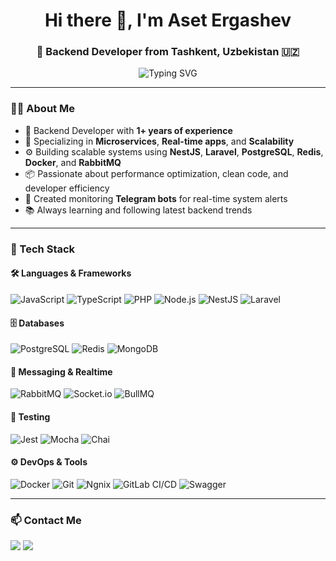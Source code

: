 <h1 align="center">Hi there 👋, I'm Aset Ergashev</h1>
<h3 align="center">🚀 Backend Developer from Tashkent, Uzbekistan 🇺🇿</h3>

<p align="center">
  <img src="https://readme-typing-svg.herokuapp.com?font=Fira+Code&size=22&duration=3000&pause=1000&color=3F8FEC&center=true&vCenter=true&width=600&lines=Backend+Developer+%7C+Node.js;1%2B+Years+Experience+in+Backend+Development;Loves+building+scalable+systems+and+APIs;Open+to+collaboration+%F0%9F%92%E2%9C%94"
  alt="Typing SVG" />
</p>

---

### 🧑‍💻 About Me

- 💼 Backend Developer with **1+ years of experience**
- 🔁 Specializing in **Microservices**, **Real-time apps**, and **Scalability**
- ⚙️ Building scalable systems using **NestJS**, **Laravel**, **PostgreSQL**, **Redis**, **Docker**, and **RabbitMQ**
- 📦 Passionate about performance optimization, clean code, and developer efficiency
- 🤖 Created monitoring **Telegram bots** for real-time system alerts
- 📚 Always learning and following latest backend trends

---

### 🚀 Tech Stack

#### 🛠️ Languages & Frameworks
![JavaScript](https://img.shields.io/badge/-JavaScript-black?style=flat-square&logo=javascript)
![TypeScript](https://img.shields.io/badge/-TypeScript-black?style=flat-square&logo=typescript)
![PHP](https://img.shields.io/badge/-PHP-black?style=flat-square&logo=php)
![Node.js](https://img.shields.io/badge/-Node.js-black?style=flat-square&logo=node.js)
![NestJS](https://img.shields.io/badge/-NestJS-black?style=flat-square&logo=nestjs)
![Laravel](https://img.shields.io/badge/-Laravel-black?style=flat-square&logo=laravel)

#### 🗄️ Databases
![PostgreSQL](https://img.shields.io/badge/-PostgreSQL-black?style=flat-square&logo=postgresql)
![Redis](https://img.shields.io/badge/-Redis-black?style=flat-square&logo=redis)
![MongoDB](https://img.shields.io/badge/-MongoDB-black?style=flat-square&logo=mongodb)

#### 📩 Messaging & Realtime
![RabbitMQ](https://img.shields.io/badge/-RabbitMQ-black?style=flat-square&logo=rabbitmq)
![Socket.io](https://img.shields.io/badge/-Socket.io-black?style=flat-square&logo=socket.io)
![BullMQ](https://img.shields.io/badge/-BullMQ-black?style=flat-square&logo=nodedotjs)

#### 🧪 Testing
![Jest](https://img.shields.io/badge/-Jest-black?style=flat-square&logo=jest)
![Mocha](https://img.shields.io/badge/-Mocha-black?style=flat-square&logo=mocha)
![Chai](https://img.shields.io/badge/-Chai-black?style=flat-square&logo=chai)

#### ⚙️ DevOps & Tools
![Docker](https://img.shields.io/badge/-Docker-black?style=flat-square&logo=docker)
![Git](https://img.shields.io/badge/-Git-black?style=flat-square&logo=git)
![Ngnix](https://img.shields.io/badge/-Nginx-black?style=flat-square&logo=nginx)
![GitLab CI/CD](https://img.shields.io/badge/-GitLab%20CI%2FCD-black?style=flat-square&logo=gitlab)
![Swagger](https://img.shields.io/badge/-Swagger-black?style=flat-square&logo=swagger)


---

### 📫 Contact Me

<p align="left">
  <a href="mailto:expressaset@gmail.com"><img src="https://img.shields.io/badge/-Email-red?style=flat-square&logo=gmail&logoColor=white"/></a>
  <a href="https://t.me/astify"><img src="https://img.shields.io/badge/-Telegram-blue?style=flat-square&logo=telegram&logoColor=white"/></a>
</p>
